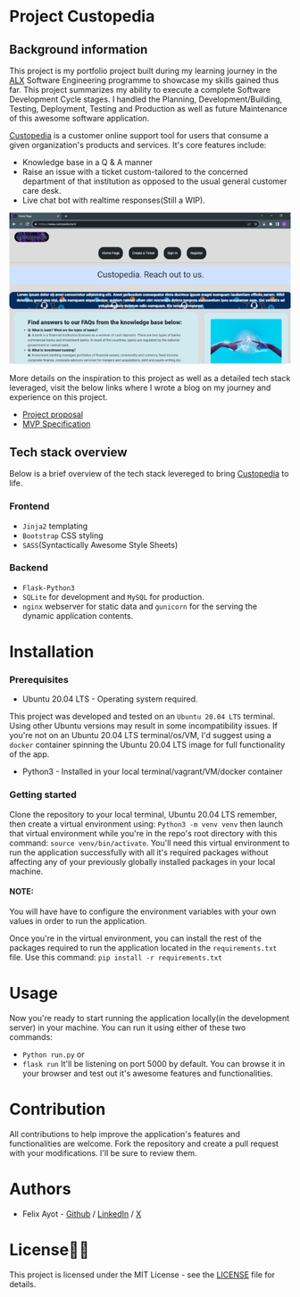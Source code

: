 # Project Custopedia
## Background information
This project is my portfolio project built during my learning journey in the [ALX](https://www.alxafrica.com) Software Engineering programme to showcase my skills gained thus far. This project summarizes my ability to execute a complete Software Development Cycle stages. I handled the Planning, Development/Building, Testing, Deployment, Testing and Production as well as future Maintenance of this awesome software application.

[Custopedia](https://www.custopedia.tech) is a customer online support tool for users that consume a given organization's products and services. It's core features include:
  - Knowledge base in a Q & A manner
  - Raise an issue with a ticket custom-tailored to the concerned department of that institution as opposed to the usual  general customer care desk.
  - Live chat bot with realtime responses(Still a WIP).

![Custopedia home page](home_page.png)

More details on the inspiration to this project as well as a detailed tech stack leveraged, visit the below links where I wrote a blog on my journey and experience on this project.
- [Project proposal](https://github.com/felixayot/ALX_SE_important_concepts/blob/master/custopedia.md)
- [MVP Specification](https://github.com/felixayot/ALX_SE_important_concepts/blob/master/custopedia_mvp_specification.md)

## Tech stack overview
Below is a brief overview of the tech stack levereged to bring [Custopedia](https://custopedia.tech) to life.
### Frontend

- `Jinja2` templating
- `Bootstrap` CSS styling
- `SASS`(Syntactically Awesome Style Sheets)

### Backend

- `Flask-Python3`
- `SQLite` for development and `MySQL` for production.
- `nginx` webserver for static data and `gunicorn` for the serving the dynamic application contents.


# Installation
### Prerequisites
- Ubuntu 20.04 LTS - Operating system required.

This project was developed and tested on an `Ubuntu 20.04 LTS` terminal. Using other Ubuntu versions may result in some
incompatibility issues. If you're not on an Ubuntu 20.04 LTS terminal/os/VM, I'd suggest using a `docker` container spinning the Ubuntu 20.04 LTS image for full functionality of the app.

- Python3 - Installed in your local terminal/vagrant/VM/docker container

### Getting started
Clone the repository to your local terminal, Ubuntu 20.04 LTS remember, then create a virtual environment using:
`Python3 -m venv venv` then launch that virtual environment while you're in the repo's root directory with this command:
`source venv/bin/activate`. You'll need this virtual environment to run the application successfully with all it's required packages without affecting any of your previously globally installed packages in your local machine.
#### NOTE:
You will have have to configure the environment variables with your own values in order to run the application. 

Once you're in the virtual environment, you can install the rest of the packages required to run the application located in the `requirements.txt` file. Use this command:
`pip install -r requirements.txt` 


# Usage

Now you're ready to start running the application locally(in the development server) in your machine.
You can run it using either of these two commands:
  - `Python run.py` or
  - `flask run`
It'll be listening on port 5000 by default. You can browse it in your browser and test out it's awesome features and functionalities.


# Contribution

All contributions to help improve the application's features and functionalities are welcome. Fork the repository and create a pull request with your modifications. I'll be sure to review them.


# Authors

- Felix Ayot - [Github](https://github.com/felixayot) / [LinkedIn](https://www.linkedin.com/in/felix-ayot-51a006124) / [X](https://twitter.com/felix_ayot)  


# License🧾📜

This project is licensed under the MIT License - see the [LICENSE](./LICENSE) file for details.
